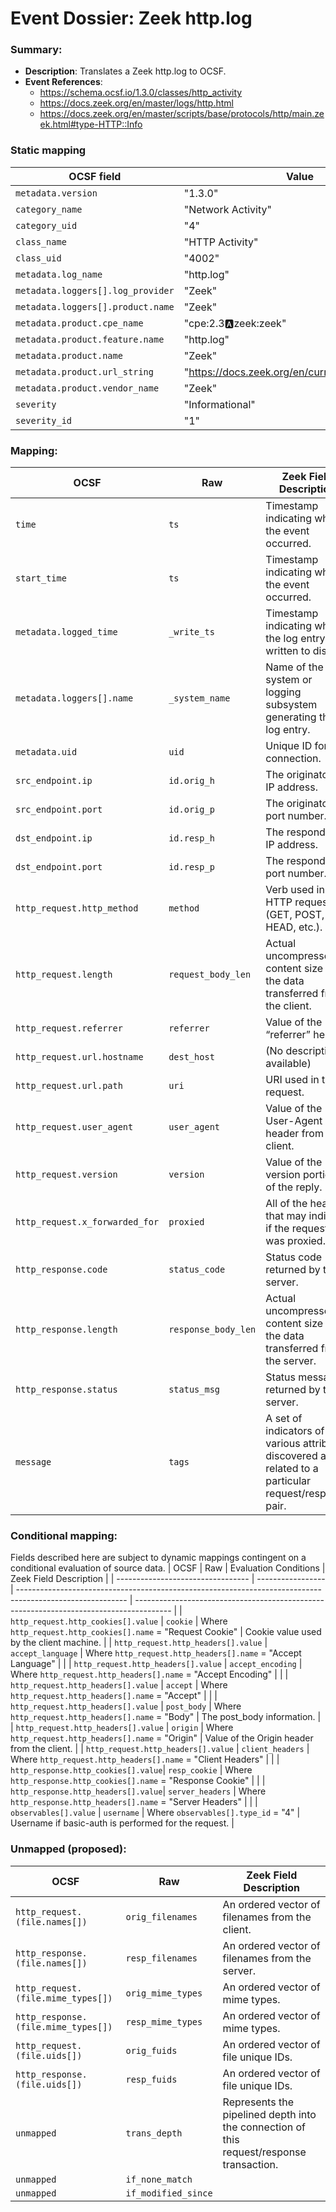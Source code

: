# Event Dossier: Zeek http.log
### Summary:
- **Description**: Translates a Zeek http.log to OCSF. 
- **Event References**:
  - https://schema.ocsf.io/1.3.0/classes/http_activity
  - https://docs.zeek.org/en/master/logs/http.html
  - https://docs.zeek.org/en/master/scripts/base/protocols/http/main.zeek.html#type-HTTP::Info
    
 ### Static mapping
| OCSF field                          | Value                                           |
| ----------------------------------- | ----------------------------------------------- |
| `metadata.version`                  | "1.3.0"                                         |
| `category_name`                     | "Network Activity"                              |
| `category_uid`                      | "4"                                             |
| `class_name`                        | "HTTP Activity"                                 |
| `class_uid`                         | "4002"                                          |
| `metadata.log_name`                 | "http.log"                                      |
| `metadata.loggers[].log_provider`   | "Zeek"                                          |
| `metadata.loggers[].product.name`   | "Zeek"                                          |
| `metadata.product.cpe_name`         | "cpe:2.3:a:zeek:zeek"                           |
| `metadata.product.feature.name`     | "http.log"                                      |
| `metadata.product.name`             | "Zeek"                                          |
| `metadata.product.url_string`       | "https://docs.zeek.org/en/current/logs/http.html"|
| `metadata.product.vendor_name`      | "Zeek"                                          |
| `severity`                          | "Informational"                                 |
| `severity_id`                       | "1"                                             |

 ### Mapping:
| OCSF                           | Raw               | Zeek Field Description                                                                  |
| ------------------------------ | ----------------- | --------------------------------------------------------------------------------------- |
| `time`                         | `ts`              | Timestamp indicating when the event occurred.                                           |
| `start_time`                   | `ts`              | Timestamp indicating when the event occurred.                                           |
| `metadata.logged_time`         | `_write_ts`       | Timestamp indicating when the log entry was written to disk.                            |
| `metadata.loggers[].name`      | `_system_name`    | Name of the system or logging subsystem generating the log entry.                       |
| `metadata.uid`                 | `uid`             | Unique ID for the connection.                                                           |
| `src_endpoint.ip`              | `id.orig_h`       | The originator’s IP address.                                                            |
| `src_endpoint.port`            | `id.orig_p`       | The originator’s port number.                                                           |
| `dst_endpoint.ip`              | `id.resp_h`       | The responder’s IP address.                                                             |
| `dst_endpoint.port`            | `id.resp_p`       | The responder’s port number.                                                            |
| `http_request.http_method`     | `method`          | Verb used in the HTTP request (GET, POST, HEAD, etc.).                                  |
| `http_request.length`          | `request_body_len`| Actual uncompressed content size of the data transferred from the client.               |
| `http_request.referrer`        | `referrer`        | Value of the “referrer” header.                                                         |
| `http_request.url.hostname`    | `dest_host`       | (No description available)                                                              |
| `http_request.url.path`        | `uri`             | URI used in the request.                                                                |
| `http_request.user_agent`      | `user_agent`      | Value of the User-Agent header from the client.                                         |
| `http_request.version`         | `version`         | Value of the version portion of the reply.                                              |
| `http_request.x_forwarded_for` | `proxied`         | All of the headers that may indicate if the request was proxied.                        |
| `http_response.code`           | `status_code`     | Status code returned by the server.                                                     |
| `http_response.length`         | `response_body_len`| Actual uncompressed content size of the data transferred from the server.              |
| `http_response.status`         | `status_msg`      | Status message returned by the server.                                                  |
| `message`                      | `tags`            | A set of indicators of various attributes discovered and related to a particular request/response pair. |

 ### Conditional mapping:
Fields described here are subject to dynamic mappings contingent on a conditional evaluation of source data.
| OCSF                              | Raw               | Evaluation Conditions                                                                                     | Zeek Field Description                                                                  |
| --------------------------------- | ----------------- | --------------------------------------------------------------------------------------------------------- | --------------------------------------------------------------------------------------- |
| `http_request.http_cookies[].value` | `cookie`        | Where `http_request.http_cookies[].name` = "Request Cookie"                                               | Cookie value used by the client machine.                                                |
| `http_request.http_headers[].value` | `accept_language` | Where `http_request.http_headers[].name` = "Accept Language"                                                |                                                               |
| `http_request.http_headers[].value` | `accept_encoding` | Where `http_request.http_headers[].name` = "Accept Encoding"                                                |                                                               |
| `http_request.http_headers[].value` | `accept`          | Where `http_request.http_headers[].name` = "Accept"                                                         |                                                               |
| `http_request.http_headers[].value` | `post_body`       | Where `http_request.http_headers[].name` = "Body"                                                           | The post_body information.                                                              |
| `http_request.http_headers[].value` | `origin`          | Where `http_request.http_headers[].name` = "Origin"                                                         | Value of the Origin header from the client.                                             |
| `http_request.http_headers[].value` | `client_headers`  | Where `http_request.http_headers[].name` = "Client Headers"                                                 |                                                               |
| `http_response.http_cookies[].value`| `resp_cookie`     | Where `http_response.http_cookies[].name` = "Response Cookie"                                               |                                                               |
| `http_response.http_headers[].value`| `server_headers`  | Where `http_response.http_headers[].name` = "Server Headers"                                                |                                                               |
| `observables[].value`               | `username`        | Where `observables[].type_id` = "4"                                                                         | Username if basic-auth is performed for the request.                                    |

 ### Unmapped (proposed):
| OCSF                              | Raw                      | Zeek Field Description                                                                  |
| ----------------------------------| -------------------------| --------------------------------------------------------------------------------------- |
| `http_request.(file.names[])`     | `orig_filenames`         | An ordered vector of filenames from the client.                                         |
| `http_response.(file.names[])`    | `resp_filenames`         | An ordered vector of filenames from the server.                                         |
| `http_request.(file.mime_types[])`| `orig_mime_types`        | An ordered vector of mime types.                                                        |
| `http_response.(file.mime_types[])`| `resp_mime_types`       | An ordered vector of mime types.                                                        |
| `http_request.(file.uids[])`      | `orig_fuids`             | An ordered vector of file unique IDs.                                                   |
| `http_response.(file.uids[])`     | `resp_fuids`             | An ordered vector of file unique IDs.                                                   |
| `unmapped`                        | `trans_depth`            | Represents the pipelined depth into the connection of this request/response transaction.|
| `unmapped`                        | `if_none_match`          |                                                               |
| `unmapped`                        | `if_modified_since`      |                                                               |

